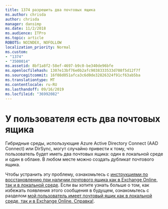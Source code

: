 ```yaml
---
title: 1374 разрешить два почтовых ящика
ms.author: chrisda
author: chrisda
manager: dansimp
ms.date: 11/2/2018
ms.audience: ITPro
ms.topic: article
ROBOTS: NOINDEX, NOFOLLOW
localization_priority: Normal
ms.custom:
- "1374"
- "3500014"
ms.assetid: 8bf1a8f2-58ef-4697-b9c0-be340de96bfe
ms.openlocfilehash: 1307e13bf76e0b2afc9038333533d708f5d12f7f
ms.sourcegitcommit: 16f08d051afca3c6d0de32826324f91cf63ab5ba
ms.translationtype: MT
ms.contentlocale: ru-RU
ms.lasthandoff: 09/16/2019
ms.locfileid: "36992082"
---
```

# <a name="a-user-has-two-mailboxes"></a>У пользователя есть два почтовых ящика

Гибридные среды, использующие Azure Active Directory Connect (AAD Connect) или DirSync, могут случайно привести к тому, что пользователь будет иметь два почтовых ящика: один в локальной среде и один в облаке. В любом месте можно создать дубликат почтового ящика.

Чтобы устранить эту проблему, ознакомьтесь с [инструкциями по восстановлению при наличии почтового ящика как в Exchange Online, так и в локальной среде](https://docs.microsoft.com/en-us/exchange/troubleshoot/move-mailboxes/mailbox-exists-exo-onpremises). Если вы хотите узнать больше о том, как избежать появления этого сообщения в будущем, ознакомьтесь с разделом [мой пользователь имеет почтовый ящик как в локальной среде, так и в Exchange Online. Справка!](https://techcommunity.microsoft.com/t5/Exchange-Team-Blog/My-user-has-a-mailbox-both-on-premises-and-in-Exchange-Online/ba-p/846809).

